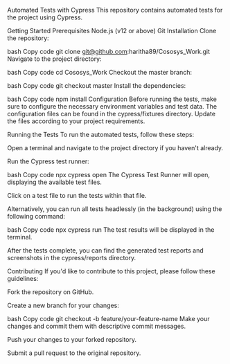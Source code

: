 Automated Tests with Cypress
This repository contains automated tests for the project using Cypress.

Getting Started
Prerequisites
Node.js (v12 or above)
Git
Installation
Clone the repository:

bash
Copy code
git clone git@github.com:haritha89/Cososys_Work.git
Navigate to the project directory:

bash
Copy code
cd Cososys_Work
Checkout the master branch:

bash
Copy code
git checkout master
Install the dependencies:

bash
Copy code
npm install
Configuration
Before running the tests, make sure to configure the necessary environment variables and test data. The configuration files can be found in the cypress/fixtures directory. Update the files according to your project requirements.

Running the Tests
To run the automated tests, follow these steps:

Open a terminal and navigate to the project directory if you haven't already.

Run the Cypress test runner:

bash
Copy code
npx cypress open
The Cypress Test Runner will open, displaying the available test files.

Click on a test file to run the tests within that file.

Alternatively, you can run all tests headlessly (in the background) using the following command:

bash
Copy code
npx cypress run
The test results will be displayed in the terminal.

After the tests complete, you can find the generated test reports and screenshots in the cypress/reports directory.

Contributing
If you'd like to contribute to this project, please follow these guidelines:

Fork the repository on GitHub.

Create a new branch for your changes:

bash
Copy code
git checkout -b feature/your-feature-name
Make your changes and commit them with descriptive commit messages.

Push your changes to your forked repository.

Submit a pull request to the original repository.



